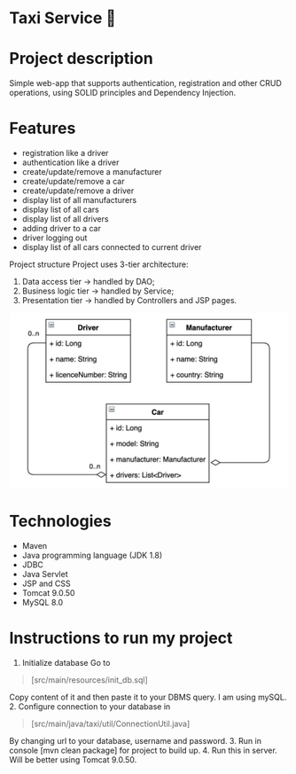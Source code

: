 # Taxi Service 🚖
# Project description
Simple web-app that supports authentication, registration and other CRUD operations, using SOLID principles and Dependency Injection.

# Features
* registration like a driver
* authentication like a driver
* create/update/remove a manufacturer
* create/update/remove a car
* create/update/remove a driver
* display list of all manufacturers
* display list of all cars
* display list of all drivers
* adding driver to a car
* driver logging out
* display list of all cars connected to current driver

Project structure
Project uses 3-tier architecture:

1. Data access tier -> handled by DAO;
2. Business logic tier -> handled by Service; 
3. Presentation tier -> handled by Controllers and JSP pages.

![img.png](img.png)

# Technologies
* Maven
* Java programming language (JDK 1.8)
* JDBC
* Java Servlet
* JSP and CSS
* Tomcat 9.0.50
* MySQL 8.0

# Instructions to run my project
1. Initialize database
Go to
>[src/main/resources/init_db.sql]

Copy content of it and then paste it to your DBMS query. I am using mySQL.
2. Configure connection to your database in

>[src/main/java/taxi/util/ConnectionUtil.java]

By changing url to your database, username and password.
3. Run in console [mvn clean package] for project to build up.
4. Run this in server. Will be better using Tomcat 9.0.50.
